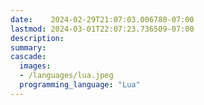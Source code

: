 ```yaml
---
date:    2024-02-29T21:07:03.006780-07:00
lastmod: 2024-03-01T22:07:23.736509-07:00
description: 
summary:     
cascade:
  images:
  - /languages/lua.jpeg
  programming_language: "Lua"
---
```

